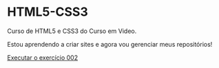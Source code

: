 # HTML5-CSS3
 Curso de HTML5 e CSS3 do Curso em Video.

 Estou aprendendo a criar sites e agora vou gerenciar meus repositórios!

 <a href="https://andearaujo.github.io/HTML5-CSS3/ex002/index.html">Executar o exercício 002</a>
